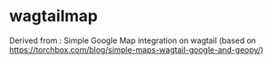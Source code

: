 # wagtailmap
Derived from :
Simple Google Map integration on wagtail (based on https://torchbox.com/blog/simple-maps-wagtail-google-and-geopy/)

